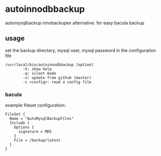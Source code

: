 # autoinnodbbackup
automysqlbackup innobackupex alternative. for easy bacula backup

## usage
set the backup directory, mysql user, mysql password in the configuration file

```
/usr/local/bin/autoinnodbbackup [option]
        -h: show help
        -q: silent mode
        -u: update from github (master)
        -c <config>: read a config file
```

### bacula
example fileset configuration:
```
FileSet {
  Name = "AutoMysqlBackupFiles"
  Include {
    Options {
      signature = MD5
    }
    File = /backup/latest
  }
}
```
